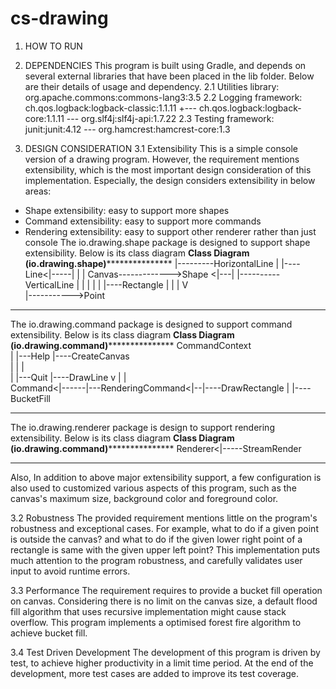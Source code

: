# cs-drawing
1. HOW TO RUN

2. DEPENDENCIES
This program is built using Gradle, and depends on several external libraries that have been placed in the lib folder. Below are their details of usage and dependency.
2.1 Utilities library:
org.apache.commons:commons-lang3:3.5
2.2 Logging framework:
ch.qos.logback:logback-classic:1.1.11
     +--- ch.qos.logback:logback-core:1.1.11
     \--- org.slf4j:slf4j-api:1.7.22
2.3 Testing framework:
junit:junit:4.12
     \--- org.hamcrest:hamcrest-core:1.3


3. DESIGN CONSIDERATION
3.1 Extensibility
This is a simple console version of a drawing program. However, the requirement mentions extensibility, which is the most important design consideration of this implementation. Especially, the design considers extensibility in below areas:
* Shape extensibility: easy to support more shapes
* Command extensibility: easy to support more commands
* Rendering extensibility: easy to support other renderer rather than just console
The io.drawing.shape package is designed to support shape extensibility. Below is its class diagram
**************************Class Diagram (io.drawing.shape)*****************************************
                                                |---------HorizontalLine
                                                |
                                |----Line<|-----| 
                                |               |
 Canvas------------->Shape <|---|               |----------VerticalLine
        |               |       |
        |               |	|----Rectangle
        |               |
        |		V				 
        |----------->Point
******************************************************************************************************

The io.drawing.command package is designed to support command extensibility. Below is its class diagram
**************************Class Diagram (io.drawing.command)*****************************************
 CommandContext  
        |       |---Help                |----CreateCanvas				
        |       |                       |				
        |       |---Quit                |----DrawLine
        v       |                       |              
 Command<|------|---RenderingCommand<|--|----DrawRectangle
                                        |
                                        |----BucketFill
******************************************************************************************************			

The io.drawing.renderer package is design to support rendering extensibility. Below is its class diagram
**************************Class Diagram (io.drawing.command)*****************************************
 Renderer<|-----StreamRender
******************************************************************************************************

Also, In addition to above major extensibility support, a few configuration is also used to customized various aspects of this program, such as the canvas's maximum size, background color and foreground color.

3.2 Robustness
The provided requirement mentions little on the program's robustness and exceptional cases. For example, what to do if a given point is outside the canvas? and what to do if the given lower right point of a rectangle is same with the given upper left point? This implementation puts much attention to the program robustness, and carefully validates user input to avoid runtime errors.

3.3 Performance
The requirement requires to provide a bucket fill operation on canvas. Considering there is no limit on the canvas size, a default flood fill algorithm that uses recursive implementation might cause stack overflow. This program implements a optimised forest fire algorithm to achieve bucket fill.

3.4 Test Driven Development
The development of this program is driven by test, to achieve higher productivity in a limit time period. At the end of the development, more test cases are added to improve its test coverage.
